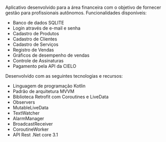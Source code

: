 Aplicativo desenvolvido para a área financeira com o objetivo de fornecer gestão para profissionais autônomos. Funcionalidades disponíveis:
* Banco de dados SQLITE
* Login através de e-mail e senha
* Cadastro de Produtos
* Cadastro de Clientes
* Cadastro de Serviços
* Registro de Vendas
* Gráficos de desempenho de vendas
* Controle de Assinaturas
* Pagamento pela API da CIELO

Desenvolvido com as seguintes tecnologias e recursos: 
* Linguagem de programação Kotlin
* Padrão de arquitetura MVVM 
* Biblioteca Retrofit com Coroutines e LiveData
* Observers 
* MutableLiveData 
* TextWatcher
* AlarmManager
* BroadcastReceiver
* CoroutineWorker
* API Rest .Net core 3.1
